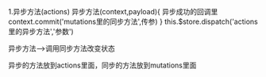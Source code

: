 1.异步方法(actions)
    异步方法(context,payload){
        异步成功的回调里
        context.commit('mutations里的同步方法',传参)
    }
    this.$store.dispatch('actions里的异步方法','参数')

异步方法-->调用同步方法改变状态

异步的方法放到actions里面，同步的方法放到mutations里面